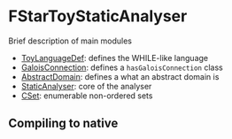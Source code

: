 # FStarToyStaticAnalyser

Brief description of main modules

 - [ToyLanguageDef](ToyLanguageDef.fst): defines the WHILE-like language
 - [GaloisConnection](GaloisConnection.fst): defines a `hasGaloisConnection` class
 - [AbstractDomain](AbstractDomain.fst): defines a what an abstract domain is
 - [StaticAnalyser](StaticAnalyser.fst): core of the analyser
 - [CSet](CSet.fst): enumerable non-ordered sets

## Compiling to native
